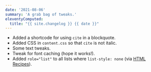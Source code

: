 ```yaml
---
date: '2021-08-06'
summary: 'A grab bag of tweaks.'
eleventyComputed:
  title: "{{ site.changelog }} {{ date }}"
---
```


* Added a shortcode for using ```cite``` in a blockquote.
* Added CSS in ```content.css``` so that ```cite``` is not italic.
* Some text tweaks.
* Tweak for font caching (hope it works!).
* Added ```role="list"``` to all lists where ```list-style: none``` (via [HTML Recipes](https://htmlrecipes.dev/#navigation-links)).
